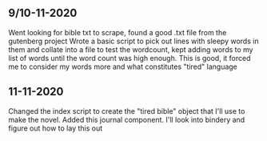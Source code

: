 ## 9/10-11-2020
Went looking for bible txt to scrape, found a good .txt file from the gutenberg project
Wrote a basic script to pick out lines with sleepy words in them and collate into a file to test the wordcount, kept adding words to my list of words until the word count was high enough. This is good, it forced me to consider my words more and what constitutes "tired" language

## 11-11-2020
Changed the index script to create the "tired bible" object that I'll use to make the novel.
Added this journal component. I'll look into bindery and figure out how to lay this out

